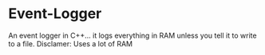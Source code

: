 # Event-Logger
An event logger in C++... it logs everything in RAM unless you tell it to write to a file.
Disclamer: Uses a lot of RAM
